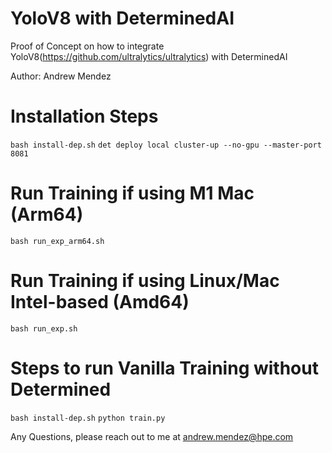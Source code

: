 # YoloV8 with DeterminedAI
Proof of Concept on how to integrate YoloV8(https://github.com/ultralytics/ultralytics) with DeterminedAI

Author: Andrew Mendez
# Installation Steps
`bash install-dep.sh`
`det deploy local cluster-up --no-gpu --master-port 8081`

# Run Training if using M1 Mac (Arm64)
`bash run_exp_arm64.sh`

# Run Training if using Linux/Mac Intel-based (Amd64)
`bash run_exp.sh`

# Steps to run Vanilla Training without Determined
`bash install-dep.sh`
`python train.py`

Any Questions, please reach out to me at andrew.mendez@hpe.com